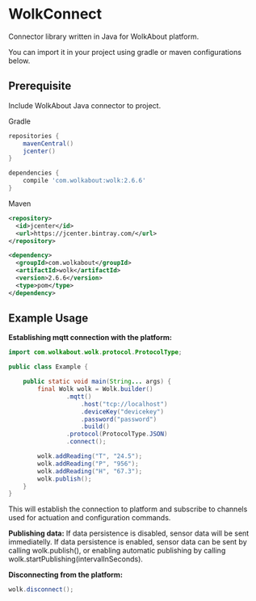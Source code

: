 # WolkConnect

Connector library written in Java for WolkAbout platform.

You can import it in your project using gradle or maven configurations below.

Prerequisite
------

Include WolkAbout Java connector to project.

Gradle

```groovy
repositories {
    mavenCentral()
    jcenter()
}

dependencies {
    compile 'com.wolkabout:wolk:2.6.6'
}
```

Maven

```xml
<repository>
  <id>jcenter</id>
  <url>https://jcenter.bintray.com/</url>
</repository>

<dependency>
  <groupId>com.wolkabout</groupId>
  <artifactId>wolk</artifactId>
  <version>2.6.6</version>
  <type>pom</type>
</dependency>
```

Example Usage
-------------
**Establishing mqtt connection with the platform:**
```java
import com.wolkabout.wolk.protocol.ProtocolType;

public class Example {

    public static void main(String... args) {
        final Wolk wolk = Wolk.builder()
                .mqtt()
                    .host("tcp://localhost")
                    .deviceKey("devicekey")
                    .password("password")
                    .build()
                .protocol(ProtocolType.JSON)
                .connect();

        wolk.addReading("T", "24.5");
        wolk.addReading("P", "956");
        wolk.addReading("H", "67.3");
        wolk.publish();
    }
}
```

This will establish the connection to platform and subscribe to channels
 used for actuation and configuration commands.
 

**Publishing data:**
If data persistence is disabled, sensor data will be sent immediatelly.
If data persistence is enabled, sensor data can be sent by calling wolk.publish(),
or enabling automatic publishing by calling wolk.startPublishing(intervalInSeconds).

**Disconnecting from the platform:**
```java
wolk.disconnect();
```